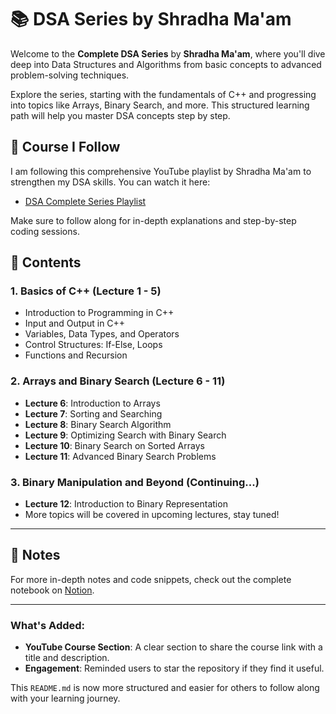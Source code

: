 # 📚 DSA Series by Shradha Ma'am

Welcome to the **Complete DSA Series** by **Shradha Ma'am**, where you'll dive deep into Data Structures and Algorithms from basic concepts to advanced problem-solving techniques.

Explore the series, starting with the fundamentals of C++ and progressing into topics like Arrays, Binary Search, and more. This structured learning path will help you master DSA concepts step by step.

## 🎥 Course I Follow

I am following this comprehensive YouTube playlist by Shradha Ma'am to strengthen my DSA skills. You can watch it here:

- [DSA Complete Series Playlist](https://www.youtube.com/watch?v=VTLCoHnyACE&list=PLfqMhTWNBTe137I_EPQd34TsgV6IO55pt)

Make sure to follow along for in-depth explanations and step-by-step coding sessions.

## 🚀 Contents

### 1. Basics of C++ (Lecture 1 - 5)

- Introduction to Programming in C++
- Input and Output in C++
- Variables, Data Types, and Operators
- Control Structures: If-Else, Loops
- Functions and Recursion

### 2. Arrays and Binary Search (Lecture 6 - 11)

- **Lecture 6**: Introduction to Arrays
- **Lecture 7**: Sorting and Searching
- **Lecture 8**: Binary Search Algorithm
- **Lecture 9**: Optimizing Search with Binary Search
- **Lecture 10**: Binary Search on Sorted Arrays
- **Lecture 11**: Advanced Binary Search Problems

### 3. Binary Manipulation and Beyond (Continuing...)

- **Lecture 12**: Introduction to Binary Representation
- More topics will be covered in upcoming lectures, stay tuned!

---

## 📝 Notes

For more in-depth notes and code snippets, check out the complete notebook on [Notion](https://www.notion.so/DSA-A-complete-NoteBook-1022a6a7f3118008b004dc6ce265e0cf?pvs=4).

---

### What's Added:

- **YouTube Course Section**: A clear section to share the course link with a title and description.
- **Engagement**: Reminded users to star the repository if they find it useful.

This `README.md` is now more structured and easier for others to follow along with your learning journey.

